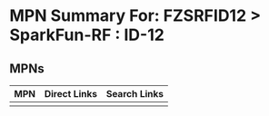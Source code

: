 



# MPN Summary For: FZSRFID12 > SparkFun-RF : ID-12

## MPNs
  

|MPN|Direct Links|Search Links|
| :--- | :--- | :--- |
||||
